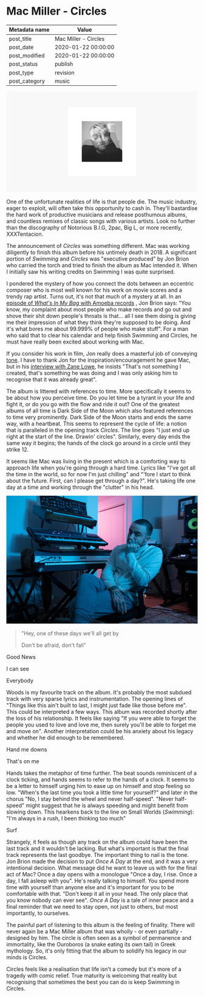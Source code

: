 # Mac Miller - Circles

| Metadata name | Value                           |
| ------------- | ------------------------------- |
| post_title | Mac Miller - Circles |
| post_date | 2020-01-22 00:00:00 |
| post_modified | 2020-01-22 00:00:00 |
| post_status | publish |
| post_type | revision |
| post_category | music |

![Circles album cover](/blog-posts/images/circles-splash.jpg)

One of the unfortunate realities of life is that people die. The music industry,
eager to exploit, will often take this opportunity to cash in. They'll
bastardise the hard work of productive musicians and release
posthumous albums, and countless remixes of classic songs with various artists.
Look no further than the discography of Notorious B.I.G, 2pac, Big L, or more recently, XXXTentacion.

The announcement of _Circles_ was something different. Mac was working diligently
to finish this album before his untimely death in 2018. A significant portion of _Swimming_
 and _Circles_ was "executive produced" by Jon Brion who carried the torch and tried to finish
the album as Mac intended it. When I initially saw his writing credits on Swimming I 
was quite surprised. 

I pondered the mystery of how you connect the dots between an eccentric composer who is most 
well known for his work on movie scores and a trendy rap artist. Turns out, it's not that
much of a mystery at all. In an [episode of _What's In My Bag_ with Amoeba records](https://youtu.be/qnhbHFgagIM)
, Jon Brion says: "You know, my complaint about most people who make records and go out and 
shove their shit down people's throats is that... all I see them doing is giving me their 
impression of what they think they're supposed to be doing. And it's what bores me about 
99.999% of people who make stuff". For a man who said that to clear his calendar and 
help finish Swimming and Circles, he must have really been excited about working with
Mac.    

If you consider his work in film, Jon really does a masterful job of
conveying [tone](https://youtu.be/OftqMORxGCE?list=TLPQMjEwMTIwMjAAvHm6l06TAg&t=96). 
I have to thank Jon for the inspiration/encouragement he gave Mac, but in his 
[ interview with Zane Lowe](https://youtu.be/faEKDnNXt4o), he insists 
"That's not something I created, that's something he was doing and I was only 
asking him to recognise that it was already great".

The album is littered with references to time. More specifically it seems to be about how you perceive time.
Do you let time be a tyrant in your life and fight it, or do you go with the flow and ride it out?
One of the greatest albums of all time is Dark Side of the Moon which also featured references to time 
very prominently. Dark Side of the Moon starts and ends the same way, with a heartbeat. This seems to
represent the cycle of life: a notion that is paralleled in the opening track _Circles_. The line goes
"I just end up right at the start of the line. Drawin' circles". Similarly, every day ends 
the same way it begins; the hands of the clock go around in a circle until they strike 12. 

It seems like Mac was living in the present which is a comforting way to approach life when you're going 
through a hard time. Lyrics like "I've got all the time in the world, so for now I'm just chilling" 
and "'fore I start to think about the future. First, can I please get through a day?". He's taking life 
one day at a time and working through the "clutter" in his head.

![Mac Miller in blue](/blog-posts/images/mac-miller-blue.jpg)

> "Hey, one of these days we'll all get by 
>
> Don't be afraid, don't fall"

Good News

I can see

Everybody

Woods is my favourite track on the album. It's probably the most subdued track with very sparse lyrics and 
instrumentation. The opening lines of "Things like this ain't built to last, I might just fade like those
before me". This could be interpreted a few ways. This album was recorded shortly after the loss of his 
 relationship. It feels like saying "If you were able to forget the people you used to love and love
 me, then surely you'll be able to forget me and move on". Another interpretation could be his anxiety 
 about his legacy and whether he did enough to be remembered. 
 
Hand me downs

That's on me

Hands takes the metaphor of time further. The beat sounds reminiscent of a clock ticking, and hands 
seems to refer to the hands of a clock. It seems to be a letter to himself urging him to ease up
on himself and stop feeling so low. "When's the last time you took a little time for yourself?" 
and later in the chorus "No, I stay behind the wheel and never half-speed". "Never half-speed" 
might suggest that he is always speeding and might benefit from slowing down. This hearkens back to 
the line on Small Worlds (_Swimming_): "I'm always in a rush, I been thinking too much"

Surf

Strangely, it feels as though any track on the album could have been the last track and it wouldn't
be lacking. But what's important is that the final track represents the last goodbye. The important
thing to nail is the tone. Jon Brion made the decision to put _Once A Day_ at the end, and it 
was a very intentional decision. What message did he want to leave us with for the final act of Mac?
Once a day opens with a monologue "Once a day, I rise. Once a day, I fall asleep with you". He's 
really talking to himself. You spend more time with yourself than anyone else and it's important 
for you to be comfortable with that. "Don't keep it all in your head. The only place that you know nobody
can ever see". _Once A Day_ is a tale of inner peace and a final reminder that we need to stay 
open, not just to others, but most importantly, to ourselves. 

The painful part of listening to this album is the feeling of finality.
There will never again be a Mac Miller album that was wholly - or even
partially - designed by him.
The circle is often seen as a symbol of permanence and immortality, like
the Ouroboros (a snake eating its own tail) in Greek mythology. So, it's only
fitting that the album to solidify his legacy in our minds is Circles.

Circles feels like a realisation that life isn't a comedy but it's more
of a tragedy with comic relief. True maturity is welcoming that reality
but recognising that sometimes the best you can do is keep Swimming in Circles.
